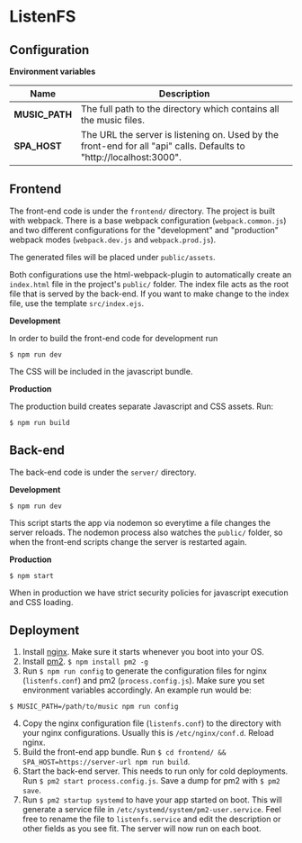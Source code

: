 # ListenFS

## Configuration

__Environment variables__

Name | Description
---- | ------------
__MUSIC_PATH__ | The full path to the directory which contains all the music files.
__SPA_HOST__ | The URL the server is listening on. Used by the front-end for all "api" calls. Defaults to "http://localhost:3000".

## Frontend

The front-end code is under the `frontend/` directory. The project is built with webpack. There is a base webpack configuration (`webpack.common.js`) and two different configurations for the "development" and "production" webpack modes (`webpack.dev.js` and `webpack.prod.js`).

The generated files will be placed under `public/assets`.

Both configurations use the html-webpack-plugin to automatically create an `index.html` file in the project's `public/` folder. The index file acts as the root file that is served by the back-end. If you want to make change to the index file, use the template `src/index.ejs`.

__Development__

In order to build the front-end code for development run

```
$ npm run dev
```

The CSS will be included in the javascript bundle.

__Production__

The production build creates separate Javascript and CSS assets. Run:

```
$ npm run build
```

## Back-end

The back-end code is under the `server/` directory.

__Development__

```
$ npm run dev
```

This script starts the app via nodemon so everytime a file changes the server reloads. The nodemon process also watches the `public/` folder, so when the front-end scripts change the server is restarted again.

__Production__

```
$ npm start
```

When in production we have strict security policies for javascript execution and CSS loading.

## Deployment

1. Install [nginx](https://www.nginx.com/). Make sure it starts whenever you boot into your OS.
2. Install [pm2](https://pm2.keymetrics.io/). `$ npm install pm2 -g`
3. Run `$ npm run config` to generate the configuration files for nginx (`listenfs.conf`) and pm2 (`process.config.js`). Make sure you set environment variables accordingly. An example run would be:
```
$ MUSIC_PATH=/path/to/music npm run config
```
4. Copy the nginx configuration file (`listenfs.conf`) to the directory with your nginx configurations. Usually this is `/etc/nginx/conf.d`. Reload nginx.
5. Build the front-end app bundle. Run `$ cd frontend/ && SPA_HOST=https://server-url npm run build`.
6. Start the back-end server. This needs to run only for cold deployments. Run `$ pm2 start process.config.js`. Save a dump for pm2 with `$ pm2 save`.
7. Run `$ pm2 startup systemd` to have your app started on boot. This will generate a service file in `/etc/systemd/system/pm2-user.service`. Feel free to rename the file to `listenfs.service` and edit the description or other fields as you see fit. The server will now run on each boot.

